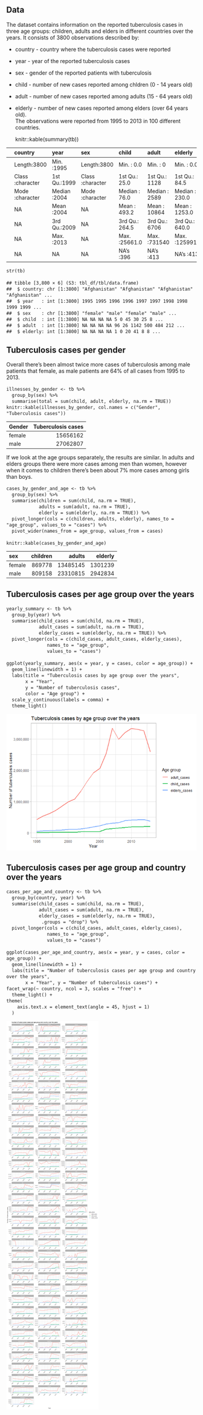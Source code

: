 ## Data

The dataset contains information on the reported tuberculosis cases in
three age groups: children, adults and elders in different countries
over the years. It consists of 3800 observations described by:  
- country - country where the tuberculosis cases were reported  
- year - year of the reported tuberculosis cases  
- sex - gender of the reported patients with tuberculosis  
- child - number of new cases reported among chldren (0 - 14 years
old)  
- adult - number of new cases reported among adults (15 - 64 years
old)  
- elderly - number of new cases reported among elders (over 64 years
old).  
The observations were reported from 1995 to 2013 in 100 different
countries.

    knitr::kable(summary(tb))

<table style="width:100%;">
<colgroup>
<col style="width: 3%" />
<col style="width: 17%" />
<col style="width: 13%" />
<col style="width: 17%" />
<col style="width: 16%" />
<col style="width: 15%" />
<col style="width: 17%" />
</colgroup>
<thead>
<tr class="header">
<th style="text-align: left;"></th>
<th style="text-align: left;">country</th>
<th style="text-align: left;">year</th>
<th style="text-align: left;">sex</th>
<th style="text-align: left;">child</th>
<th style="text-align: left;">adult</th>
<th style="text-align: left;">elderly</th>
</tr>
</thead>
<tbody>
<tr class="odd">
<td style="text-align: left;"></td>
<td style="text-align: left;">Length:3800</td>
<td style="text-align: left;">Min. :1995</td>
<td style="text-align: left;">Length:3800</td>
<td style="text-align: left;">Min. : 0.0</td>
<td style="text-align: left;">Min. : 0</td>
<td style="text-align: left;">Min. : 0.0</td>
</tr>
<tr class="even">
<td style="text-align: left;"></td>
<td style="text-align: left;">Class :character</td>
<td style="text-align: left;">1st Qu.:1999</td>
<td style="text-align: left;">Class :character</td>
<td style="text-align: left;">1st Qu.: 25.0</td>
<td style="text-align: left;">1st Qu.: 1128</td>
<td style="text-align: left;">1st Qu.: 84.5</td>
</tr>
<tr class="odd">
<td style="text-align: left;"></td>
<td style="text-align: left;">Mode :character</td>
<td style="text-align: left;">Median :2004</td>
<td style="text-align: left;">Mode :character</td>
<td style="text-align: left;">Median : 76.0</td>
<td style="text-align: left;">Median : 2589</td>
<td style="text-align: left;">Median : 230.0</td>
</tr>
<tr class="even">
<td style="text-align: left;"></td>
<td style="text-align: left;">NA</td>
<td style="text-align: left;">Mean :2004</td>
<td style="text-align: left;">NA</td>
<td style="text-align: left;">Mean : 493.2</td>
<td style="text-align: left;">Mean : 10864</td>
<td style="text-align: left;">Mean : 1253.0</td>
</tr>
<tr class="odd">
<td style="text-align: left;"></td>
<td style="text-align: left;">NA</td>
<td style="text-align: left;">3rd Qu.:2009</td>
<td style="text-align: left;">NA</td>
<td style="text-align: left;">3rd Qu.: 264.5</td>
<td style="text-align: left;">3rd Qu.: 6706</td>
<td style="text-align: left;">3rd Qu.: 640.0</td>
</tr>
<tr class="even">
<td style="text-align: left;"></td>
<td style="text-align: left;">NA</td>
<td style="text-align: left;">Max. :2013</td>
<td style="text-align: left;">NA</td>
<td style="text-align: left;">Max. :25661.0</td>
<td style="text-align: left;">Max. :731540</td>
<td style="text-align: left;">Max. :125991.0</td>
</tr>
<tr class="odd">
<td style="text-align: left;"></td>
<td style="text-align: left;">NA</td>
<td style="text-align: left;">NA</td>
<td style="text-align: left;">NA</td>
<td style="text-align: left;">NA’s :396</td>
<td style="text-align: left;">NA’s :413</td>
<td style="text-align: left;">NA’s :413</td>
</tr>
</tbody>
</table>

    str(tb)

    ## tibble [3,800 × 6] (S3: tbl_df/tbl/data.frame)
    ##  $ country: chr [1:3800] "Afghanistan" "Afghanistan" "Afghanistan" "Afghanistan" ...
    ##  $ year   : int [1:3800] 1995 1995 1996 1996 1997 1997 1998 1998 1999 1999 ...
    ##  $ sex    : chr [1:3800] "female" "male" "female" "male" ...
    ##  $ child  : int [1:3800] NA NA NA NA 5 0 45 30 25 8 ...
    ##  $ adult  : int [1:3800] NA NA NA NA 96 26 1142 500 484 212 ...
    ##  $ elderly: int [1:3800] NA NA NA NA 1 0 20 41 8 8 ...

## Tuberculosis cases per gender

Overall there’s been almost twice more cases of tuberculosis among male
patients that female, as male patients are 64% of all cases from 1995 to
2013.

    illnesses_by_gender <- tb %>%
      group_by(sex) %>%
      summarise(total = sum(child, adult, elderly, na.rm = TRUE))
    knitr::kable(illnesses_by_gender, col.names = c("Gender", "Tuberculosis cases"))

<table>
<thead>
<tr class="header">
<th style="text-align: left;">Gender</th>
<th style="text-align: right;">Tuberculosis cases</th>
</tr>
</thead>
<tbody>
<tr class="odd">
<td style="text-align: left;">female</td>
<td style="text-align: right;">15656162</td>
</tr>
<tr class="even">
<td style="text-align: left;">male</td>
<td style="text-align: right;">27062807</td>
</tr>
</tbody>
</table>

If we look at the age groups separately, the results are similar. In
adults and elders groups there were more cases among men than women,
however when it comes to children there’s been about 7% more cases among
girls than boys.

    cases_by_gender_and_age <- tb %>%
      group_by(sex) %>%
      summarise(children = sum(child, na.rm = TRUE),
                adults = sum(adult, na.rm = TRUE),
                elderly = sum(elderly, na.rm = TRUE)) %>%
      pivot_longer(cols = c(children, adults, elderly), names_to = "age_group", values_to = "cases") %>%
      pivot_wider(names_from = age_group, values_from = cases)

    knitr::kable(cases_by_gender_and_age)

<table>
<thead>
<tr class="header">
<th style="text-align: left;">sex</th>
<th style="text-align: right;">children</th>
<th style="text-align: right;">adults</th>
<th style="text-align: right;">elderly</th>
</tr>
</thead>
<tbody>
<tr class="odd">
<td style="text-align: left;">female</td>
<td style="text-align: right;">869778</td>
<td style="text-align: right;">13485145</td>
<td style="text-align: right;">1301239</td>
</tr>
<tr class="even">
<td style="text-align: left;">male</td>
<td style="text-align: right;">809158</td>
<td style="text-align: right;">23310815</td>
<td style="text-align: right;">2942834</td>
</tr>
</tbody>
</table>

## Tuberculosis cases per age group over the years

    yearly_summary <- tb %>%
      group_by(year) %>%
      summarise(child_cases = sum(child, na.rm = TRUE),
                adult_cases = sum(adult, na.rm = TRUE),
                elderly_cases = sum(elderly, na.rm = TRUE)) %>%
      pivot_longer(cols = c(child_cases, adult_cases, elderly_cases),
                   names_to = "age_group",
                   values_to = "cases")

    ggplot(yearly_summary, aes(x = year, y = cases, color = age_group)) +
      geom_line(linewidth = 1) +
      labs(title = "Tuberculosis cases by age group over the years",
           x = "Year",
           y = "Number of tuberculosis cases",
           color = "Age group") +
      scale_y_continuous(labels = comma) +
      theme_light()

![](tuberculosis_analysis_files/figure-markdown_strict/year_age-1.png)

## Tuberculosis cases per age group and country over the years

    cases_per_age_and_country <- tb %>%
      group_by(country, year) %>%
      summarise(child_cases = sum(child, na.rm = TRUE),
                adult_cases = sum(adult, na.rm = TRUE),
                elderly_cases = sum(elderly, na.rm = TRUE),
                 .groups = "drop") %>%
      pivot_longer(cols = c(child_cases, adult_cases, elderly_cases), 
                   names_to = "age_group", 
                   values_to = "cases")

    ggplot(cases_per_age_and_country, aes(x = year, y = cases, color = age_group)) +
      geom_line(linewidth = 1) +
      labs(title = "Number of tuberculosis cases per age group and country over the years",
           x = "Year", y = "Number of tuberculosis cases") +
    facet_wrap(~ country, ncol = 3, scales = "free") +
      theme_light() +
    theme(
        axis.text.x = element_text(angle = 45, hjust = 1)
      )

![](tuberculosis_analysis_files/figure-markdown_strict/per_country-1.png)
